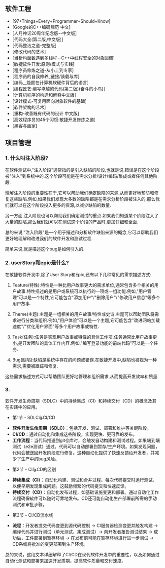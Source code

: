 ## 软件工程

* [97+Things+Every+Programmer+Should+Know]
* [Google的C++编码规范 中文]
* [人月神话20周年纪念版--中文版]
* [代码大全(第二版,中文版)]
* [代码整洁之道-完整版]
* [修改代码的艺术]
* [当析构函数遇到多线程--C++中线程安全的对象回调]
* [敏捷软件开发:原则/模式与实践]
* [程序员修炼之道-从小工到专家]
* [程序员的自我修养_链接/装载与库]
* [编码__隐匿在计算机软硬件背后的语言]
* [编程匠艺:编写卓越的代码(第二版)(奋斗的小鸟)]
* [计算机程序的构造和解释中文版]
* [设计模式-可复用面向对象软件的基础]
* [软件架构的艺术]
* [重构-改善既有代码的设计 中文版]
* [高效程序员的45个习惯:敏捷开发修炼之道]
* [黑客与画家]


## 项目管理

### 1. 什么叫注入阶段?
在软件测试中,"注入阶段"通常指的是引入缺陷的阶段,也就是说,错误是在这个阶段被"注入"到系统中的.这个阶段可能是在需求分析/设计/编码/集成或者任何其他阶段.

理解注入阶段的重要性在于,它可以帮助我们确定缺陷的来源,从而更好地预防和修复这些缺陷.例如,如果我们发现大多数的缺陷都是在需求分析阶段被注入的,那么我们就可以在这个阶段投入更多的资源,以减少缺陷的数量.

另一方面,注入阶段也可以帮助我们确定测试的重点.如果我们知道某个阶段注入了大量的缺陷,那么我们就可以在测试这个阶段的产品时,更加仔细和全面.

总的来说,"注入阶段"是一个用于描述和分析软件缺陷来源的概念,它可以帮助我们更好地理解和改进我们的软件开发和测试过程.

简单来说,就是描述这个bug是如何引入的.

### 2. userStory和epic是什么?
在敏捷软件开发中,除了User Story和Epic,还有以下几种常见的需求描述方式:

1. Feature(特性):特性是一种比用户故事更大的需求单位,通常包含多个相关的用户故事.特性描述的是用户或系统可以执行的一项或一组功能.例如,"用户管理"可以是一个特性,它可能包含"添加用户"/"删除用户"/"修改用户信息"等多个用户故事.

2. Theme(主题):主题是一组相关的用户故事/特性或史诗.主题可以帮助团队将需求进行分类和组织.例如,"用户体验"可以是一个主题,它可能包含"改进网站加载速度"/"优化用户界面"等多个用户故事或特性.

3. Task(任务):任务是实现用户故事或特性的具体工作项.任务通常比用户故事更小,是开发团队的具体工作内容.例如,"编写登录功能的前端代码"可以是一个任务.

4. Bug(缺陷):缺陷是系统中存在的问题或错误.在敏捷开发中,缺陷也被视为一种需求,需要被跟踪和修复.

这些需求描述方式可以帮助团队更好地管理和组织需求,从而提高开发效率和质量.

### 3. 
软件开发生命周期（SDLC）中的持续集成（CI）和持续交付（CD）的概念及其在实践中的应用。

* 第1节 - SDLC与CI/CD

- **软件开发生命周期（SDLC）**：包括开发、测试、部署和维护等关键阶段。
- **CI/CD**：通过自动化和集成这些阶段，实现更快、更可靠的发布。
- **工作流程**：当代码推送到git仓库时，会触发自动构建和测试过程。如果端到端测试（e2e测试）通过，代码可以自动部署到暂存/生产环境。如果发现问题，代码会被送回开发阶段进行修复。这种自动化提供了快速反馈给开发者，并减少了生产中的bug风险。

* 第2节 - CI与CD的区别

- **持续集成（CI）**：自动化构建、测试和合并过程。每次代码提交时运行测试，以便早期发现集成问题。这鼓励频繁的代码提交和快速反馈。
- **持续交付（CD）**：自动化发布过程，如基础设施变更和部署。通过自动化工作流程确保软件可以随时可靠地发布。CD还可能自动化生产部署前所需的手动测试和审批步骤。

* 第3节 - CI/CD流水线

- **流程**：开发者提交代码变更到源代码控制 -> CI服务器检测变更并触发构建 -> 编译代码并进行测试（单元测试、集成测试）-> 向开发者报告测试结果 -> 成功后，工件部署到暂存环境 -> 在发布前可能在暂存环境进行进一步测试 -> CD系统将批准的变更部署到生产环境。

总的来说，这段文本详细解释了CI/CD在现代软件开发中的重要性，以及如何通过自动化测试和部署来加速开发周期，提高软件质量和交付速度。
